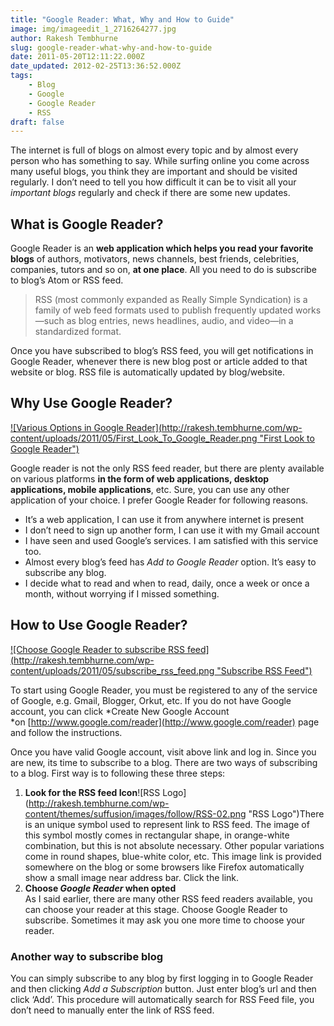 ```yaml
---
title: "Google Reader: What, Why and How to Guide"
image: img/imageedit_1_2716264277.jpg
author: Rakesh Tembhurne
slug: google-reader-what-why-and-how-to-guide
date: 2011-05-20T12:11:22.000Z
date_updated: 2012-02-25T13:36:52.000Z
tags:
    - Blog
    - Google
    - Google Reader
    - RSS
draft: false
---
```


The internet is full of blogs on almost every topic and by almost every person who has something to say. While surfing online you come across many useful blogs, you think they are important and should be visited regularly. I don’t need to tell you how difficult it can be to visit all your *important blogs* regularly and check if there are some new updates.

## What is Google Reader?

Google Reader is an **web application which helps you read your favorite blogs** of authors, motivators, news channels, best friends, celebrities, companies, tutors and so on, **at one place**. All you need to do is subscribe to blog’s Atom or RSS feed.

> RSS (most commonly expanded as Really Simple Syndication) is a family of web feed formats used to publish frequently updated works—such as blog entries, news headlines, audio, and video—in a standardized format.

Once you have subscribed to blog’s RSS feed, you will get notifications in Google Reader, whenever there is new blog post or article added to that website or blog. RSS file is automatically updated by blog/website.

## Why Use Google Reader?

[![Various Options in Google Reader](http://rakesh.tembhurne.com/wp-content/uploads/2011/05/First_Look_To_Google_Reader.png \"First Look to Google Reader\")](http://rakesh.tembhurne.com/wp-content/uploads/2011/05/First_Look_To_Google_Reader.png)

Google reader is not the only RSS feed reader, but there are plenty available on various platforms **in the form of web applications, desktop applications, mobile applications**, etc. Sure, you can use any other application of your choice. I prefer Google Reader for following reasons.

- It’s a web application, I can use it from anywhere internet is present
- I don’t need to sign up another form, I can use it with my Gmail account
- I have seen and used Google’s services. I am satisfied with this service too.
- Almost every blog’s feed has *Add to Google Reader* option. It’s easy to subscribe any blog.
- I decide what to read and when to read, daily, once a week or once a month, without worrying if I missed something.


## How to Use Google Reader?

[![Choose Google Reader to subscribe RSS feed](http://rakesh.tembhurne.com/wp-content/uploads/2011/05/subscribe_rss_feed.png \"Subscribe RSS Feed\")](http://rakesh.tembhurne.com/wp-content/uploads/2011/05/subscribe_rss_feed.png)

To start using Google Reader, you must be registered to any of the service of Google, e.g. Gmail, Blogger, Orkut, etc. If you do not have Google account, you can click *Create New Google Account *on [http://www.google.com/reader](http://www.google.com/reader) page and follow the instructions.

Once you have valid Google account, visit above link and log in. Since you are new, its time to subscribe to a blog. There are two ways of subscribing to a blog. First way is to following these three steps:

1. **Look for the RSS feed Icon**![RSS Logo](http://rakesh.tembhurne.com/wp-content/themes/suffusion/images/follow/RSS-02.png \"RSS Logo\")There is an unique symbol used to represent link to RSS feed. The image of this symbol mostly comes in rectangular shape, in orange-white combination, but this is not absolute necessary. Other popular variations come in round shapes, blue-white color, etc. This image link is provided somewhere on the blog or some browsers like Firefox automatically show a small image near address bar. Click the link.
2. **Choose *Google Reader* when opted**  
 As I said earlier, there are many other RSS feed readers available, you can choose your reader at this stage. Choose Google Reader to subscribe. Sometimes it may ask you one more time to choose your reader.

### Another way to subscribe blog

You can simply subscribe to any blog by first logging in to Google Reader and then clicking *Add a Subscription* button. Just enter blog’s url and then click ‘Add’. This procedure will automatically search for RSS Feed file, you don’t need to manually enter the link of RSS feed.
